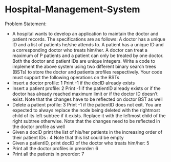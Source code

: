 # Hospital-Management-System
Problem Statement:
- A hospital wants to develop an application to maintain the doctor and patient records. The
specifications are as follows: A doctor has a unique ID and a list of patients he/she attends to. A
patient has a unique ID and a corresponding doctor who treats him/her. A doctor can treat a
maximum of P patients and a patient can only be treated by one doctor. Both the doctor and patient
IDs are unique integers. Write a code to implement the above system using two different binary
search trees (BSTs) to store the doctor and patients profiles respectively. Your code must support the
following operations on the BSTs
- Insert a doctor profile: 1 <docID> Print -1 if the docID already exists
- Insert a patient profile: 2 <patientID> <docID>
Print -1 if the patientID already exists or if the doctor has already reached maximum limit or
if the doctor ID doesn’t exist. Note that the changes have to be reflected on doctor BST as
well
- Delete a patient profile: 3 <patientID>
Print -1 if the patientID does not exit. You are expected to always replace the node being
deleted with the rightmost child of its left subtree if it exists. Replace it with the leftmost
child of the right subtree otherwise. Note that the changes need to be reflected in the doctor
profile as well
- Given a docID print the list of his/her patients in the increasing order of their patient IDs :
4 <docID>
Note that this list could be empty
- Given a patientID, print docID of the doctor who treats him/her: 5 <patientID>
- Print all the doctor profiles in preorder: 6
- Print all the patients in preorder: 7
